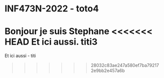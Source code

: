 # INF473N-2022 - toto4
Bonjour je suis Stephane
<<<<<<< HEAD
Et ici aussi. titi3
=======
Et ici aussi - titi
>>>>>>> 28032c83ae247a580ef7ba792172e9bb2e457a6b
